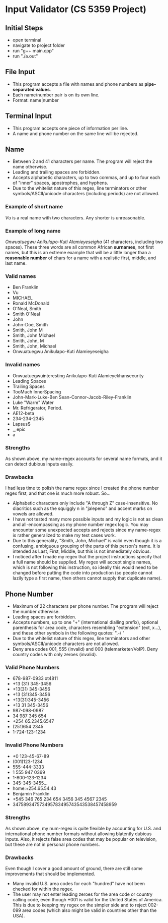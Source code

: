 # Input Validator (CS 5359 Project)

## Initial Steps

- open terminal
- navigate to project folder
- run "g++ main.cpp"
- run "./a.out"

## File Input

- This program accepts a file with names and phone numbers as **pipe-separated values**.
- Each name/number pair is on its own line.
- Format: name|number

## Terminal Input

- This program accepts one piece of information per line.
- A name and phone number on the same line will be rejected.

## Name

- Between 2 and 41 characters per name. The program will reject the name otherwise.
- Leading and trailing spaces are forbidden.
- Accepts alphabetic characters, up to two commas, and up to four each of "inner" spaces, apostrophes, and hyphens.
- Due to the whitelist nature of this regex, line terminators or other symbols/ASCII/unicode characters (including periods) are not allowed.

### Example of short name

_Vu_ is a real name with two characters. Any shorter is unreasonable.

### Example of long name

_Onwuatuegwu Anikulapo-Kuti Alamieyeseigha_ (41 characters, including two spaces). These three words are all common African **surnames**, not first names, but this is an extreme example that will be a little longer than a __reasonable number__ of chars for a name with a realistic first, middle, and last name.

### Valid names

- Ben Franklin
- Vu
- MICHAEL
- Ronald McDonald
- O'Neal, Smith
- Smith O'Neal
- John 
- John-Doe, Smith
- Smith, John M
- Smith, John Michael
- Smith, John, M
- Smith, John, Michael
- Onwuatuegwu Anikulapo-Kuti Alamieyeseigha

### Invalid names

- Onwuatuegwuinteresting Anikulapo-Kuti Alamieyekhansecurity
-    Leading Spaces
- Trailing Spaces   
- TooMuch  InnerSpacing
- John-Mark-Luke-Ben Sean-Connor-Jacob-Riley-Franklin
- Luke "Warm" Water
- Mr. Refrigerator, Period.
- AE12-beta
- 234-234-2345
- Lapsus$
- ,,,epic
- a

### Strengths

As shown above, my name-regex accounts for several name formats, and it can detect dubious inputs easily.

### Drawbacks

I had less time to polish the name regex since I created the phone number regex first, and that one is much more robust. So...
- Alphabetic characters only include "A through Z" case-insensitive. No diacritics such as the squiggly n in "jalepeno" and accent marks on vowels are allowed.
- I have not tested many more possible inputs and my logic is not as clean and all-encompassing as my phone number regex logic. You may encounter some unexpected accepts and rejects since my name-regex is rather generalized to make my test cases work.
- Due to this generality, "Smith, John, Michael" is valid even though it is a confusing, ambiguous grouping of the parts of this person's name. It is intended as Last, First, Middle, but this is not immediately obvious.
- I noticed after I made my regex that the project instructions specify that a full name should be supplied. My regex will accept single names, which is not following this instruction, so ideally this would need to be changed before putting the code into production (so people cannot lazily type a first name, then others cannot supply that duplicate name).

## Phone Number

- Maximum of 22 characters per phone number. The program will reject the number otherwise.
- Leading spaces are forbidden.
- Accepts numbers, up to one "+" (international dialling prefix), optional parenthesis for area code, characters resembling "extension" (ext, x...), and these other symbols in the following quotes: ".-/ "
- Due to the whitelist nature of this regex, line terminators and other symbols/ASCII/unicode characters are not allowed.
- Deny area codes 001, 555 (invalid) and 000 (telemarketer/VoIP). Deny country codes with only zeroes (invalid).

### Valid Phone Numbers

- 678-987-0933 xt4811
- +13 (31) 345-3456
- +13(31) 345-3456
- +13 (31)345-3456
- +13(31)345-3456
- +13 31 345-3456
- 987-098-0987
- 34 987 345 654
- +254 65.2345.6547
- (251)654 2345
- 1-724-123-1234

### Invalid Phone Numbers

- +0 123-45-67-89
- (001)123-1234
- 555-444-3333
- 1 555 947 0369
- 1-800-123-1234
- 345-345-3455...
- home:+254.65.54.43
- Benjamin Franklin
- +545 346 765 234 654 3456 345 4567 2345
- 347589347573495783495743543538457458959

### Strengths

As shown above, my num-regex is quite flexible by accounting for U.S. and international phone number formats without allowing blatently dubious inputs. Also, it rejects false area codes that may be popular on television, but these are not in personal phone numbers.

### Drawbacks

Even though I cover a good amount of ground, there are still some improvements that should be implemented.
- Many invalid U.S. area codes for each "hundred" have not been checked for within the regex.
- The user may not enter leading zeroes for the area code or country calling code, even though +001 is valid for the United States of America. This is due to keeping my regex on the simpler side and to reject 002-099 area codes (which also might be valid in countries other than the USA).